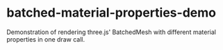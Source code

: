 # batched-material-properties-demo
Demonstration of rendering three.js' BatchedMesh with different material properties in one draw call.
